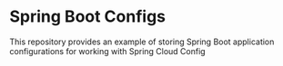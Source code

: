 # Spring Boot Configs
This repository provides an example of storing Spring Boot application configurations for working with Spring Cloud Config
